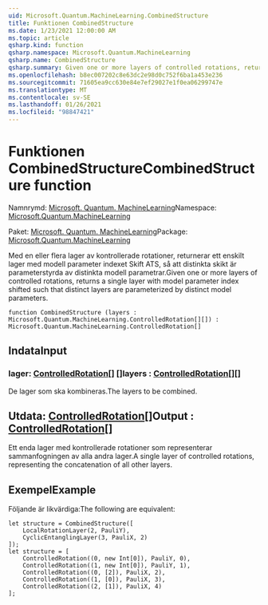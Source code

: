 ```yaml
---
uid: Microsoft.Quantum.MachineLearning.CombinedStructure
title: Funktionen CombinedStructure
ms.date: 1/23/2021 12:00:00 AM
ms.topic: article
qsharp.kind: function
qsharp.namespace: Microsoft.Quantum.MachineLearning
qsharp.name: CombinedStructure
qsharp.summary: Given one or more layers of controlled rotations, returns a single layer with model parameter index shifted such that distinct layers are parameterized by distinct model parameters.
ms.openlocfilehash: b8ec007202c8e63dc2e98d0c752f6ba1a453e236
ms.sourcegitcommit: 71605ea9cc630e84e7ef29027e1f0ea06299747e
ms.translationtype: MT
ms.contentlocale: sv-SE
ms.lasthandoff: 01/26/2021
ms.locfileid: "98847421"
---
```

# <a name="combinedstructure-function"></a><span data-ttu-id="8b9c0-102">Funktionen CombinedStructure</span><span class="sxs-lookup"><span data-stu-id="8b9c0-102">CombinedStructure function</span></span>

<span data-ttu-id="8b9c0-103">Namnrymd: [Microsoft. Quantum. MachineLearning](xref:Microsoft.Quantum.MachineLearning)</span><span class="sxs-lookup"><span data-stu-id="8b9c0-103">Namespace: [Microsoft.Quantum.MachineLearning](xref:Microsoft.Quantum.MachineLearning)</span></span>

<span data-ttu-id="8b9c0-104">Paket: [Microsoft. Quantum. MachineLearning](https://nuget.org/packages/Microsoft.Quantum.MachineLearning)</span><span class="sxs-lookup"><span data-stu-id="8b9c0-104">Package: [Microsoft.Quantum.MachineLearning](https://nuget.org/packages/Microsoft.Quantum.MachineLearning)</span></span>


<span data-ttu-id="8b9c0-105">Med en eller flera lager av kontrollerade rotationer, returnerar ett enskilt lager med modell parameter indexet Skift ATS, så att distinkta skikt är parameterstyrda av distinkta modell parametrar.</span><span class="sxs-lookup"><span data-stu-id="8b9c0-105">Given one or more layers of controlled rotations, returns a single layer with model parameter index shifted such that distinct layers are parameterized by distinct model parameters.</span></span>

```qsharp
function CombinedStructure (layers : Microsoft.Quantum.MachineLearning.ControlledRotation[][]) : Microsoft.Quantum.MachineLearning.ControlledRotation[]
```


## <a name="input"></a><span data-ttu-id="8b9c0-106">Indata</span><span class="sxs-lookup"><span data-stu-id="8b9c0-106">Input</span></span>

### <a name="layers--controlledrotation"></a><span data-ttu-id="8b9c0-107">lager: [ControlledRotation](xref:Microsoft.Quantum.MachineLearning.ControlledRotation)[] []</span><span class="sxs-lookup"><span data-stu-id="8b9c0-107">layers : [ControlledRotation](xref:Microsoft.Quantum.MachineLearning.ControlledRotation)[][]</span></span>

<span data-ttu-id="8b9c0-108">De lager som ska kombineras.</span><span class="sxs-lookup"><span data-stu-id="8b9c0-108">The layers to be combined.</span></span>



## <a name="output--controlledrotation"></a><span data-ttu-id="8b9c0-109">Utdata: [ControlledRotation](xref:Microsoft.Quantum.MachineLearning.ControlledRotation)[]</span><span class="sxs-lookup"><span data-stu-id="8b9c0-109">Output : [ControlledRotation](xref:Microsoft.Quantum.MachineLearning.ControlledRotation)[]</span></span>

<span data-ttu-id="8b9c0-110">Ett enda lager med kontrollerade rotationer som representerar sammanfogningen av alla andra lager.</span><span class="sxs-lookup"><span data-stu-id="8b9c0-110">A single layer of controlled rotations, representing the concatenation of all other layers.</span></span>

## <a name="example"></a><span data-ttu-id="8b9c0-111">Exempel</span><span class="sxs-lookup"><span data-stu-id="8b9c0-111">Example</span></span>

<span data-ttu-id="8b9c0-112">Följande är likvärdiga:</span><span class="sxs-lookup"><span data-stu-id="8b9c0-112">The following are equivalent:</span></span>

```qsharp
let structure = CombinedStructure([
    LocalRotationLayer(2, PauliY),
    CyclicEntanglingLayer(3, PauliX, 2)
]);
let structure = [
    ControlledRotation((0, new Int[0]), PauliY, 0),
    ControlledRotation((1, new Int[0]), PauliY, 1),
    ControlledRotation((0, [2]), PauliX, 2),
    ControlledRotation((1, [0]), PauliX, 3),
    ControlledRotation((2, [1]), PauliX, 4)
];
```
